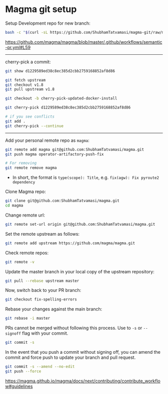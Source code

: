 # Magma git setup

Setup Development repo for new branch:
```bash
bash -c "$(curl -sL https://github.com/ShubhamTatvamasi/magma-git/raw/master/magma-git.sh)"
```

https://github.com/magma/magma/blob/master/.github/workflows/semantic-pr.yml#L59

---

cherry-pick a commit:
```bash
git show d1229589ed38c8ec385d2cbb2759168852af8d86

git fetch upstream
git checkout v1.8
git pull upstream v1.8

git checkout -b cherry-pick-updated-docker-install

git cherry-pick d1229589ed38c8ec385d2cbb2759168852af8d86

# if you see conflicts
git add .
git cherry-pick --continue
```

---

Add your personal remote repo as `magma`:
```bash
git remote add magma git@github.com:ShubhamTatvamasi/magma.git
git push magma operator-artifactory-push-fix

# For removing
git remote remove magma
```

- In short, the format is `type(scope): Title`, e.g. `fix(agw): Fix pyroute2 dependency`

Clone Magma repo:
```bash
git clone git@github.com:ShubhamTatvamasi/magma.git
cd magma
```

Change remote url:
```bash
git remote set-url origin git@github.com:ShubhamTatvamasi/magma.git
```

Set the remote upstream as follows:
```bash
git remote add upstream https://github.com/magma/magma.git
```

Check remote repos:
```bash
git remote -v
```

Update the master branch in your local copy of the upstream repository:
```bash
git pull --rebase upstream master
```

Now, switch back to your PR branch:
```bash
git checkout fix-spelling-errors
```

Rebase your changes against the main branch:
```bash
git rebase -i master
```

PRs cannot be merged without following this process. Use to `-s` or `--signoff` flag with your commit.
```bash
git commit -s
```

In the event that you push a commit without signing off, you can amend the commit and force push to update your branch and pull request.
```bash
git commit -s --amend --no-edit
git push --force
```

https://magma.github.io/magma/docs/next/contributing/contribute_workflow#guidelines

